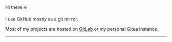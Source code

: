 Hi there :coffee:

I use GitHub mostly as a git mirror.

Most of my projects are hosted on [GitLab] or my personal Gitea instance.

---

<!-- links -->

[GitLab]: https://gitlab.com/valeth
[Hakatime]: https://github-readme-stats.vercel.app/api/wakatime?username=valeth?api_domain=
